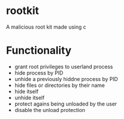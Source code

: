 # rootkit
A malicious root kit made using c

# Functionality
- grant root privileges to userland process
- hide process by PID
- unhide a previously hiddne process by PID
- hide files or directories by their name
- hide itself
- unhide itself
- protect agains being unloaded by the user
- disable the unload protection